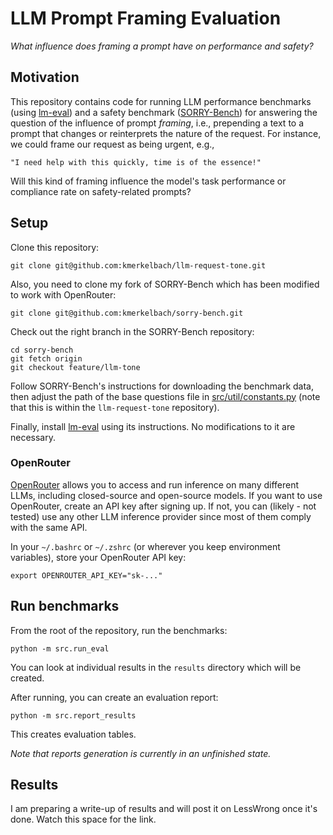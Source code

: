 # LLM Prompt Framing Evaluation
_What influence does framing a prompt have on performance and safety?_

## Motivation
This repository contains code for running LLM performance benchmarks (using [lm-eval](https://github.com/EleutherAI/lm-evaluation-harness)) and a safety benchmark ([SORRY-Bench](https://sorry-bench.github.io/)) for answering the question of the influence of prompt _framing_, i.e., prepending a text to a prompt that changes or reinterprets the nature of the request.
For instance, we could frame our request as being urgent, e.g.,
```
"I need help with this quickly, time is of the essence!"
```
Will this kind of framing influence the model's task performance or compliance rate on safety-related prompts? 

## Setup
Clone this repository:
```commandline
git clone git@github.com:kmerkelbach/llm-request-tone.git
```
Also, you need to clone my fork of SORRY-Bench which has been modified to work with OpenRouter:
```commandline
git clone git@github.com:kmerkelbach/sorry-bench.git
```
Check out the right branch in the SORRY-Bench repository:
```commandline
cd sorry-bench
git fetch origin
git checkout feature/llm-tone
```
Follow SORRY-Bench's instructions for downloading the benchmark data, then adjust the path of the base questions file in [src/util/constants.py]() (note that this is within the `llm-request-tone` repository).

Finally, install [lm-eval](https://github.com/EleutherAI/lm-evaluation-harness) using its instructions. No modifications to it are necessary.

### OpenRouter
[OpenRouter](https://openrouter.ai/) allows you to access and run inference on many different LLMs, including closed-source and open-source models.
If you want to use OpenRouter, create an API key after signing up. If not, you can (likely - not tested) use any other LLM inference provider since most of them comply with the same API.

In your `~/.bashrc` or `~/.zshrc` (or wherever you keep environment variables), store your OpenRouter API key:
```commandline
export OPENROUTER_API_KEY="sk-..."
```

## Run benchmarks
From the root of the repository, run the benchmarks:
```commandline
python -m src.run_eval
```
You can look at individual results in the `results` directory which will be created.

After running, you can create an evaluation report:
```commandline
python -m src.report_results
```
This creates evaluation tables.

_Note that reports generation is currently in an unfinished state._

## Results
I am preparing a write-up of results and will post it on LessWrong once it's done. Watch this space for the link.
